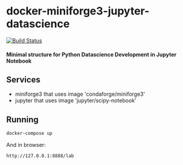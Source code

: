 # docker-miniforge3-jupyter-datascience

[![Build Status](https://travis-ci.org/joemccann/dillinger.svg?branch=master)](https://github.com/EquinetPaul/docker-miniforge3-jupyter-datascience) 

#### Minimal structure for Python Datascience Development in Jupyter Notebook

## Services
- miniforge3 that uses image 'condaforge/miniforge3'
- jupyter that uses image 'jupyter/scipy-notebook'

## Running
```sh
docker-compose up
```
And in browser: 

```sh
http://127.0.0.1:8888/lab
```
